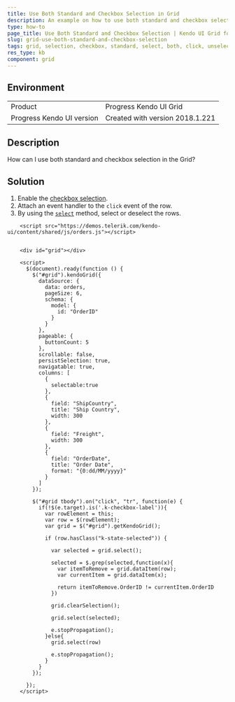 ```yaml
---
title: Use Both Standard and Checkbox Selection in Grid
description: An example on how to use both standard and checkbox selection in a Kendo UI Grid.
type: how-to
page_title: Use Both Standard and Checkbox Selection | Kendo UI Grid for jQuery
slug: grid-use-both-standard-and-checkbox-selection
tags: grid, selection, checkbox, standard, select, both, click, unselect, deselect
res_type: kb
component: grid
---
```


## Environment

<table>
 <tr>
  <td>Product</td>
  <td>Progress Kendo UI Grid</td>
 </tr>
 <tr>
  <td>Progress Kendo UI version</td>
  <td>Created with version 2018.1.221</td>
 </tr>
</table>

## Description

How can I use both standard and checkbox selection in the Grid?

## Solution

1. Enable the [checkbox selection](https://demos.telerik.com/kendo-ui/grid/checkbox-selection).
1. Attach an event handler to the `click` event of the row.
1. By using the [`select`](https://docs.telerik.com/kendo-ui/api/javascript/ui/grid/methods/select) method, select or deselect the rows.

```dojo
    <script src="https://demos.telerik.com/kendo-ui/content/shared/js/orders.js"></script>


    <div id="grid"></div>

    <script>
      $(document).ready(function () {
        $("#grid").kendoGrid({
          dataSource: {
            data: orders,
            pageSize: 6,
            schema: {
              model: {
                id: "OrderID"
              }
            }
          },
          pageable: {
            buttonCount: 5
          },
          scrollable: false,
          persistSelection: true,
          navigatable: true,
          columns: [
            {
              selectable:true
            },
            {
              field: "ShipCountry",
              title: "Ship Country",
              width: 300
            },
            {
              field: "Freight",
              width: 300
            },
            {
              field: "OrderDate",
              title: "Order Date",
              format: "{0:dd/MM/yyyy}"
            }
          ]
        });

        $("#grid tbody").on("click", "tr", function(e) {
          if(!$(e.target).is('.k-checkbox-label')){
            var rowElement = this;
            var row = $(rowElement);
            var grid = $("#grid").getKendoGrid();

            if (row.hasClass("k-state-selected")) {

              var selected = grid.select();

              selected = $.grep(selected,function(x){
                var itemToRemove = grid.dataItem(row);
                var currentItem = grid.dataItem(x);

                return itemToRemove.OrderID != currentItem.OrderID
              })

              grid.clearSelection();

              grid.select(selected);

              e.stopPropagation();
            }else{
              grid.select(row)

              e.stopPropagation();
            }
          }
        });

      });
    </script>
```
